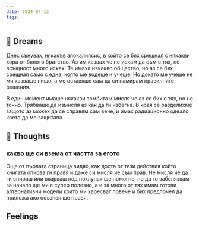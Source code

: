 ```yaml
---
date: 2024-04-13
tags:
---
```


## 💭 Dreams
Днес сънувах, някакъв апокалипсис, в който се бях срещнал с някакви хора от бялото братство. Аз им казвах че не искам да съм с тях, но всъщност много исках. Те имаха някакво общество, но аз се бях срещнал само с една, която ме водеше и учеше. Но докато ме учеше не ми казваше нищо, а ме оставяше сам да си намирам правилните решения. 

В един момент имаше някакви зомбита и мисля че аз се бих с тях, но не точно. Трябваше да измисля аз как да ги избегна. В края се разделихме защото аз можех да се справям сам вече, и имах радиационно одеало което да ме защитава. 

## 🤔 Thoughts 


### какво ще си взема от частта за егото
Още от първата страница видях, как доста от тези действия който книгата описва ги правя и даже си мисля че съм прав. Не мисля че да ги спираш или вкарваш под похлупак ще помогне, но да го забелязвам за начало ще ми е супер полезно, а и за много от тях имам готови алтернативни модели които ми харесват повече и бих предпочел да приложа ако осъзная ще правя. 

## Feelings 

